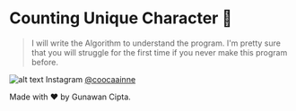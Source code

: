 #  Counting Unique Character 🌿

> I will write the Algorithm to understand
the program. I'm pretty sure that you will
struggle for the first time if you never make this program before.

![alt text](https://icon-library.com/images/instagram-small-icon/instagram-small-icon-12.jpg "Instagram") Instagram [@coocaainne](https://www.instagram.com/coocaainne)

Made with ❤️ by Gunawan Cipta.
